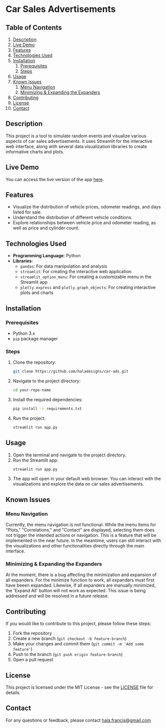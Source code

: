 # Car Sales Advertisements

## Table of Contents
1. [Description](#description)
2. [Live Demo](#live-demo)
3. [Features](#features)
4. [Technologies Used](#technologies-used)
5. [Installation](#installation)
   1. [Prerequisites](#prerequisites)
   2. [Steps](#steps)
6. [Usage](#usage)
7. [Known Issues](#known-issues)
   1. [Menu Navigation](#menu-navigation)
   2. [Minimizing & Expanding the Expanders](#minimizing--expanding-the-expanders)
8. [Contributing](#contributing)
9. [License](#license)
10. [Contact](#contact)

## Description
This project is a tool to simulate random events and visualize various aspects of car sales advertisements. It uses Streamlit for the interactive web interface, along with several data visualization libraries to create informative charts and plots.

## Live Demo
You can access the live version of the app [here](https://car-ads-byzt.onrender.com).

## Features
- Visualize the distribution of vehicle prices, odometer readings, and days listed for sale.
- Understand the distribution of different vehicle conditions.
- Explore relationships between vehicle price and odometer reading, as well as price and cylinder count.

## Technologies Used
- **Programming Language**: Python
- **Libraries**:
  - `pandas`: For data manipulation and analysis
  - `streamlit`: For creating the interactive web application
  - `streamlit_option_menu`: For creating a customizable menu in the Streamlit app
  - `plotly.express` and `plotly.graph_objects`: For creating interactive plots and charts

## Installation

### Prerequisites
- Python 3.x
- `pip` package manager

### Steps
1. Clone the repository:
    ```bash
    git clone https://github.com/haladesigns/car-ads.git
    ```
2. Navigate to the project directory:
    ```bash
    cd your-repo-name
    ```
3. Install the required dependencies:
    ```bash
    pip install -r requirements.txt
    ```
4. Run the project:
    ```bash
    streamlit run app.py
    ```

## Usage
1. Open the terminal and navigate to the project directory.
2. Run the Streamlit app:
    ```bash
    streamlit run app.py
    ```
3. The app will open in your default web browser. You can interact with the visualizations and explore the data on car sales advertisements.

## Known Issues

### Menu Navigation
Currently, the menu navigation is not functional. While the menu items for "Plots," "Correlations," and "Contact" are displayed, selecting them does not trigger the intended actions or navigation. This is a feature that will be implemented in the near future. In the meantime, users can still interact with the visualizations and other functionalities directly through the main interface.

### Minimizing & Expanding the Expanders
At the moment, there is a bug affecting the minimization and expansion of all expanders. For the minimize function to work, all expanders must first have beeen expanded. Likewise, If all expanders are manually minimized, the 'Expand All' button will not work as expected. This issue is being addressed and will be resolved in a future release.

## Contributing
If you would like to contribute to this project, please follow these steps:
1. Fork the repository
2. Create a new branch (`git checkout -b feature-branch`)
3. Make your changes and commit them (`git commit -m 'Add some feature'`)
4. Push to the branch (`git push origin feature-branch`)
5. Open a pull request

## License
This project is licensed under the MIT License - see the [LICENSE](LICENSE) file for details.

## Contact
For any questions or feedback, please contact hala.francis@gmail.com
